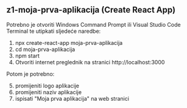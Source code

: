 ## z1-moja-prva-aplikacija (Create React App)

Potrebno je otvoriti Windows Command Prompt ili Visual Studio Code Terminal te utipkati sljedeće naredbe:

1. npx create-react-app moja-prva-aplikacija
2. cd moja-prva-aplikacija
3. npm start
4. Otvoriti internet preglednik na stranici http://localhost:3000

Potom je potrebno:

5. promijeniti logo aplikacije
6. promijeniti naziv aplikacije
7. ispisati "Moja prva aplikacija" na web stranici
